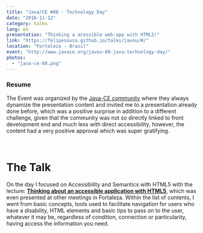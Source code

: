 ```yaml
---
title: "Java/CE #08 - Technology Day"
date: "2016-11-12"
category: talks
lang: en
presentation: "Thinking a acessible web-app with HTML5!"
link: "https://felipesousa.github.io/talks/javou/#/"
location: "Fortaleza - Brasil"
event: "http://www.javace.org/javou-08-java-technology-day/"
photos:
  - "java-ce-08.png"
---
```


### Resume

The Event was organized by the [Java-CE community](http://www.javace.org/javou-08-java-technology-day/) where they always dynamize the presentation content and invited me to a presentation already done before, which was a positive surprise in addition to a different challenge, given that the community was not so directly linked to front development end and much less with direct accessibility, however, the content had a very positive approval which was super gratifying.

<br />

# The Talk

On the day I focused on Accessibility and Semantics with HTML5 with the lecture: [**Thinking about an accessible application with HTML5**](https://felipesousa.github.io/talks/javou/#/), which was even presented at other meetings in Fortaleza. Within the list of contents, I went from basic concepts, tools used to facilitate navigation for users who have a disability, HTML elements and basic tips to pass on to the user, whatever it may be, regardless of condition, connection or particularity, having access the information you need.

<br />

